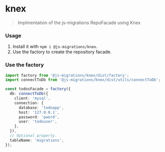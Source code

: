 # knex
> Implmentation of the js-migrations RepoFacade using Knex

### Usage
1. Install it with `npm i @js-migrations/knex`.
2. Use the factory to create the repository facade.

### Use the factory
```typescript
import factory from '@js-migrations/knex/dist/factory';
import connectToDb from '@js-migrations/knex/dist/utils/connectToDb';

const todosFacade = factory({
  db: connectToDb({
    client: 'mysql',
    connection: {
      database: 'todoapp',
      host: '127.0.0.1',
      password: 'pword',
      user: 'todouser',
    },
  }),
  // Optional property.
  tableName: 'migrations',
});
```
